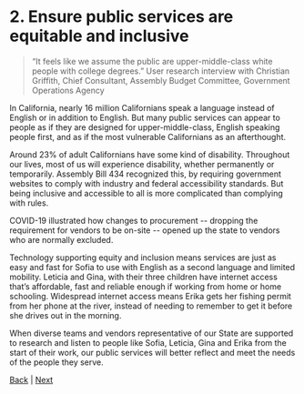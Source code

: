 # 2. Ensure public services are equitable and inclusive

>“It feels like we assume the public are  upper-middle-class white people with college degrees.”
User research interview with Christian Griffith, Chief Consultant, Assembly Budget Committee, Government Operations Agency

In California, nearly 16 million Californians speak a language instead of English or in addition to English. But many public services can appear to people as if they are designed for upper-middle-class, English speaking people first, and as if the most vulnerable Californians as an afterthought. 

Around 23% of adult Californians have some kind of disability. Throughout our lives, most of us will experience disability, whether permanently or temporarily. Assembly Bill 434 recognized this, by requiring government websites to comply with industry and federal accessibility standards. But being inclusive and accessible to all is more complicated than complying with rules. 

COVID-19 illustrated how changes to procurement -- dropping the requirement for vendors to be on-site -- opened up the state to vendors who are normally excluded. 

Technology supporting equity and inclusion means services are just as easy and fast for Sofia to use with English as a second language and limited mobility. Leticia and Gina, with their three children have internet access that’s affordable, fast and reliable enough if working from home or home schooling. Widespread internet access means Erika gets her fishing permit from her phone at the river, instead of needing to remember to get it before she drives out in the morning. 

When diverse teams and vendors representative of our State are supported to research and listen to people like Sofia, Leticia, Gina and Erika from the start of their work, our public services will better reflect and meet the needs of the people they serve. 

[Back](./one.html) | [Next](./three.html)